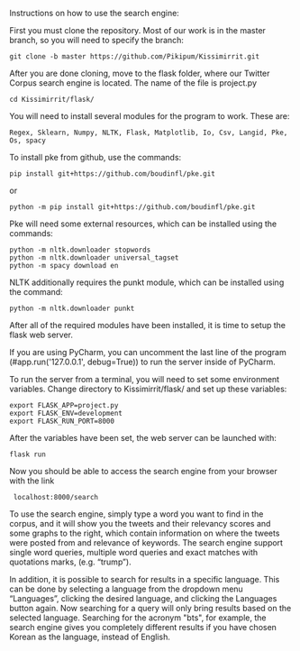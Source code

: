 Instructions on how to use the search engine:
 
 
First you must clone the repository. Most of our work is in the master branch, so you will need to specify the branch:
 
```
git clone -b master https://github.com/Pikipum/Kissimirrit.git
 ```
 
 
After you are done cloning, move to the flask folder, where our Twitter Corpus search engine is located. The name of the file is project.py
 
```
cd Kissimirrit/flask/
 ```
 
 
You will need to install several modules for the program to work. These are:
 
```
Regex, Sklearn, Numpy, NLTK, Flask, Matplotlib, Io, Csv, Langid, Pke, Os, spacy
 ```
 
 
To install pke from github, use the commands:
 
```
pip install git+https://github.com/boudinfl/pke.git
 ```
 
or 
 
```
python -m pip install git+https://github.com/boudinfl/pke.git
 ```
 
 
Pke will need some external resources, which can be installed using the commands:
 
 
 
```
python -m nltk.downloader stopwords
python -m nltk.downloader universal_tagset
python -m spacy download en
```
 
NLTK additionally requires the punkt module, which can be installed using the command:
 
 
```
python -m nltk.downloader punkt
 ```
 
 
After all of the required modules have been installed, it is time to setup the flask web server.
 
If you are using PyCharm, you can uncomment the last line of  the program (#app.run('127.0.0.1', debug=True)) to run the server inside of PyCharm.
 
To run the server from a terminal, you will need to set some environment variables. Change directory to Kissimirrit/flask/ and set up these variables:
 
```
export FLASK_APP=project.py
export FLASK_ENV=development
export FLASK_RUN_PORT=8000
 ```
 
 
After the variables have been set, the web server can be launched with:
 
 
```
flask run
 ```
 
Now you should be able to access the search engine from your browser with the link
 
```
 localhost:8000/search
 ```
 
 
To use the search engine, simply type a word you want to find in the corpus, and it will show you the tweets and their relevancy scores and some graphs to the right, which contain information on where the tweets were posted from and relevance of keywords.
The search engine support single word queries, multiple word queries and exact matches with quotations marks, (e.g. “trump”).
 
In addition, it is possible to search for results in a specific language. This can be done by selecting a language from the dropdown menu “Languages”, clicking the desired language, and clicking the Languages button again. Now searching for a query will only bring results based on the selected language. Searching for the acronym "bts", for example, the search engine gives you completely different results if you have chosen Korean as the language, instead of English.
